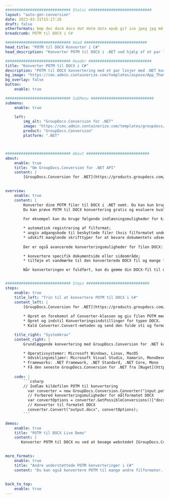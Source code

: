 ```yaml
---
############################# Static ############################
layout: "auto-gen-conversion"
date: 2023-03-31T15:17:26
draft: false
otherformats: bmp doc docm docx dot dotm dotx epub gif ico jpeg jpg md odt ott pdf png psd rtf tex tif tiff txt xps
breadcrumb: POTM til DOCX i C#

############################# Head ############################
head_title: "POTM til DOCX Konverter i C#"
head_description: "Konverter POTM til DOCX i .NET ved hjælp af et par linjer kode. Brug GroupDocs Document Conversion API til at konvertere over 160 filformater."

############################# Header ############################
title: "Konverter POTM til DOCX i C#"
description: "POTM til DOCX konvertering med et par linjer med .NET kode"
bg_image: "https://cms.admin.containerize.com/templates/aspose/App_Themes/V3/images/bg/header1.png"
bg_overlay: false
button:
    enable: true

############################# SubMenu ############################
submenu:
    enable: true

    left:
        img_alt: "GroupDocs.Conversion for .NET"
        image: "https://cms.admin.containerize.com/templates/groupdocs/images/product-logos/90x90-noborder/groupdocs-conversion-net.png"
        product: "GroupDocs.Conversion"
        platform: ".NET"



############################# About ############################
about:
    enable: true
    title: "Om GroupDocs.Conversion for .NET API"
    content: |
        [GroupDocs.Conversion for .NET](https://products.groupdocs.com/conversion/net/) kan bruges til at konvertere Microsoft Word, Excel, PowerPoint, PDF, Visio og andre formater. GroupDocs.Conversion er en selvstændig API, der er velegnet til back-end og interne systemer, hvor høj ydeevne er påkrævet. Det afhænger ikke af nogen software som Microsoft eller Open Office.
    

overview:
    enable: true
    content: |
        Konverter dine POTM filer til DOCX i .NET nemt. Du kan kun bruge et par C# kodelinjer i enhver platform efter eget valg, såsom - Windows, Linux, macOS.
        Du kan prøve POTM til DOCX konvertering gratis og evaluere kvaliteten af ​​konverteringsresultaterne. Sammen med simple filkonverteringsscenarier kan du prøve mere avancerede muligheder for at indlæse kilden POTM fil og for at gemme output DOCX resultat. 
        
        For eksempel kan du bruge følgende indlæsningsmuligheder for kilden POTM:

        * automatisk registrering af filformat;
        * angiv adgangskode til beskyttede filer (hvis filformatet understøtter det);
        * udskift manglende skrifttyper for at bevare dokumentets udseende.
        
        Der er også avancerede konverteringsmuligheder for filen DOCX:

        * konvertere specifik dokumentside eller sideområde;
        * tilføje et vandmærke til den konverterede DOCX fil og mange flere.

        Når konverteringen er fuldført, kan du gemme din DOCX-fil til den lokale filsti eller ethvert tredjepartslager som FTP, Amazon S3, Google Drive, Dropbox osv. Bemærk venligst - for at konvertere POTM til {{ TO}} er der ikke behov for yderligere software installeret - som MS Office, Open Office, Adobe Acrobat Reader osv.


############################# Steps ############################
steps:
    enable: true
    title_left: "Trin til at konvertere POTM til DOCX i C#"
    content_left: |
        [GroupDocs.Conversion for .NET](https://products.groupdocs.com/conversion/net/) gør det nemt for udviklere at konvertere en POTM fil til DOCX med et par linjer kode.
        
        * Opret en forekomst af Converter-klassen og giv filen POTM med den fulde sti
        * Opret og indstil Konverteringsindstillinger for typen DOCX.
        * Kald Converter.Convert-metoden og send den fulde sti og format (DOCX) som en parameter

    title_right: "Systemkrav"
    content_right: |
        Grundlæggende konvertering med GroupDocs.Conversion for .NET kan udføres med nogle få enkle trin. Vores API'er understøttes på alle større platforme og operativsystemer. Før du udfører koden nedenfor, skal du sørge for, at du har følgende forudsætninger installeret på dit system.

        * Operativsystemer: Microsoft Windows, Linux, MacOS
        * Udviklingsmiljøer: Microsoft Visual Studio, Xamarin, MonoDevelop
        * Frameworks: .NET Framework, .NET Standard, .NET Core, Mono
        * Få den seneste GroupDocs.Conversion for .NET fra [Nuget](https://www.nuget.org/packages/groupdocs.conversion)
         
    code: |
        ```csharp    
        // Indlæs kildefilen POTM til konvertering
          var converter = new GroupDocs.Conversion.Converter("input.potm");
          // Forbered konverteringsmuligheder for målformatet DOCX
          var convertOptions = converter.GetPossibleConversions()["docx"].ConvertOptions;
          // Konverter til formatet DOCX
          converter.Convert("output.docx", convertOptions);
        ```

demos:
    enable: true
    title: "POTM til DOCX Live Demo"
    content: |
       Konverter POTM til DOCX nu ved at besøge webstedet [GroupDocs.Conversion App](https://products.groupdocs.app/conversion/family). Online demo har følgende fordele
          

more_formats:
    enable: true
    title: "Andre understøttede POTM konverteringer i C#"
    content: "Du kan også konvertere POTM til mange andre filformater. Se venligst listen nedenfor."
       
       
back_to_top:
    enable: true
---
```


